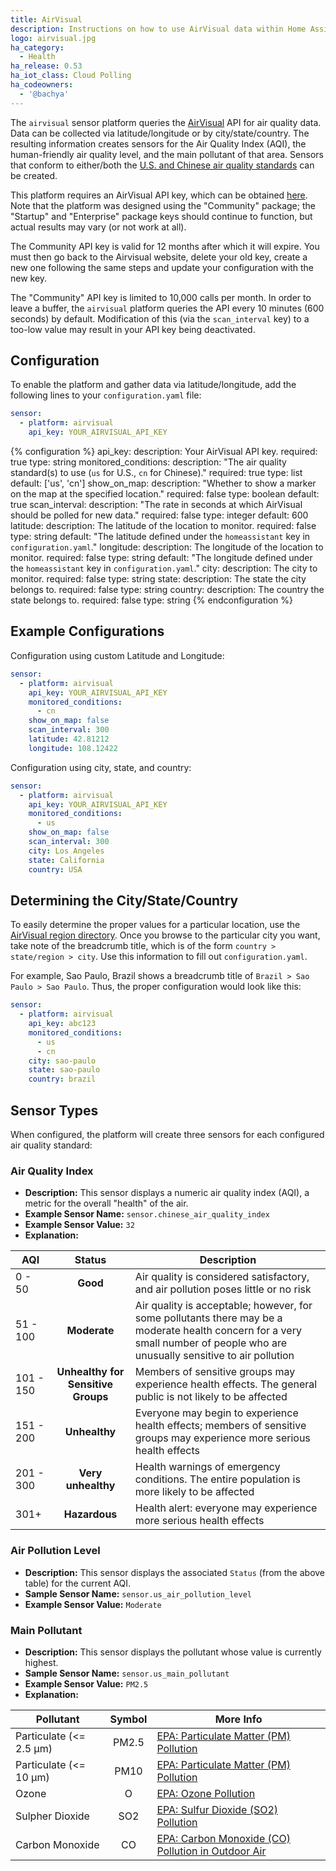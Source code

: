 ```yaml
---
title: AirVisual
description: Instructions on how to use AirVisual data within Home Assistant
logo: airvisual.jpg
ha_category:
  - Health
ha_release: 0.53
ha_iot_class: Cloud Polling
ha_codeowners:
  - '@bachya'
---
```


The `airvisual` sensor platform queries the [AirVisual](https://airvisual.com/) API for air quality data. Data can be collected via latitude/longitude or by city/state/country. The resulting information creates sensors for the Air Quality Index (AQI), the human-friendly air quality level, and the main pollutant of that area. Sensors that conform to either/both the [U.S. and Chinese air quality standards](https://www.clm.com/publication.cfm?ID=366) can be created.

This platform requires an AirVisual API key, which can be obtained [here](https://airvisual.com/api). Note that the platform was designed using the "Community" package; the "Startup" and "Enterprise" package keys should continue to function, but actual results may vary (or not work at all).

The Community API key is valid for 12 months after which it will expire. You must then go back to the Airvisual website, delete your old key, create a new one following the same steps and update your configuration with the new key.

<div class='note warning'>

The "Community" API key is limited to 10,000 calls per month. In order to leave a buffer, the `airvisual` platform queries the API every 10 minutes (600 seconds) by default. Modification of this (via the `scan_interval` key) to a too-low value may result in your API key being deactivated.

</div>

## Configuration

To enable the platform and gather data via latitude/longitude, add the following lines to your `configuration.yaml` file:

```yaml
sensor:
  - platform: airvisual
    api_key: YOUR_AIRVISUAL_API_KEY
```

{% configuration %}
api_key:
  description: Your AirVisual API key.
  required: true
  type: string
monitored_conditions:
  description: "The air quality standard(s) to use (`us` for U.S., `cn` for Chinese)."
  required: true
  type: list
  default: ['us', 'cn']
show_on_map:
  description: "Whether to show a marker on the map at the specified location."
  required: false
  type: boolean
  default: true
scan_interval:
  description: "The rate in seconds at which AirVisual should be polled for new data."
  required: false
  type: integer
  default: 600
latitude:
  description: The latitude of the location to monitor.
  required: false
  type: string
  default: "The latitude defined under the `homeassistant` key in `configuration.yaml`."
longitude:
  description: The longitude of the location to monitor.
  required: false
  type: string
  default: "The longitude defined under the `homeassistant` key in `configuration.yaml`."
city:
  description: The city to monitor.
  required: false
  type: string
state:
  description: The state the city belongs to.
  required: false
  type: string
country:
  description: The country the state belongs to.
  required: false
  type: string
{% endconfiguration %}

## Example Configurations

Configuration using custom Latitude and Longitude:

```yaml
sensor:
  - platform: airvisual
    api_key: YOUR_AIRVISUAL_API_KEY
    monitored_conditions:
      - cn
    show_on_map: false
    scan_interval: 300
    latitude: 42.81212
    longitude: 108.12422
```

Configuration using city, state, and country:

```yaml
sensor:
  - platform: airvisual
    api_key: YOUR_AIRVISUAL_API_KEY
    monitored_conditions:
      - us
    show_on_map: false
    scan_interval: 300
    city: Los Angeles
    state: California
    country: USA
```

## Determining the City/State/Country

To easily determine the proper values for a particular location, use the [AirVisual region directory](https://airvisual.com/world). Once you browse to the particular city you want, take note of the breadcrumb title, which is of the form `country > state/region > city`. Use this information to fill out `configuration.yaml`.

For example, Sao Paulo, Brazil shows a breadcrumb title of `Brazil > Sao Paulo > Sao Paulo`. Thus, the proper configuration would look like this:

```yaml
sensor:
  - platform: airvisual
    api_key: abc123
    monitored_conditions:
      - us
      - cn
    city: sao-paulo
    state: sao-paulo
    country: brazil
```

## Sensor Types

When configured, the platform will create three sensors for each configured air quality standard:

### Air Quality Index

- **Description:** This sensor displays a numeric air quality index (AQI), a metric for the overall "health" of the air.
- **Example Sensor Name:** `sensor.chinese_air_quality_index`
- **Example Sensor Value:** `32`
- **Explanation:**

AQI | Status | Description
------- | :----------------: | ----------
0 - 50  | **Good** | Air quality is considered satisfactory, and air pollution poses little or no risk
51 - 100  | **Moderate** | Air quality is acceptable; however, for some pollutants there may be a moderate health concern for a very small number of people who are unusually sensitive to air pollution
101 - 150 | **Unhealthy for Sensitive Groups** | Members of sensitive groups may experience health effects. The general public is not likely to be affected
151 - 200 | **Unhealthy** | Everyone may begin to experience health effects; members of sensitive groups may experience more serious health effects
201 - 300 | **Very unhealthy** | Health warnings of emergency conditions. The entire population is more likely to be affected
301+ | **Hazardous** | Health alert: everyone may experience more serious health effects

### Air Pollution Level

- **Description:** This sensor displays the associated `Status` (from the above table) for the current AQI.
- **Sample Sensor Name:** `sensor.us_air_pollution_level`
- **Example Sensor Value:** `Moderate`

### Main Pollutant

- **Description:** This sensor displays the pollutant whose value is currently highest.
- **Sample Sensor Name:** `sensor.us_main_pollutant`
- **Example Sensor Value:** `PM2.5`
- **Explanation:**

Pollutant | Symbol | More Info
------- | :----------------: | ----------
Particulate (<= 2.5 μm) | PM2.5 | [EPA: Particulate Matter (PM) Pollution ](https://www.epa.gov/pm-pollution)
Particulate (<= 10 μm) | PM10 | [EPA: Particulate Matter (PM) Pollution ](https://www.epa.gov/pm-pollution)
Ozone | O | [EPA: Ozone Pollution](https://www.epa.gov/ozone-pollution)
Sulpher Dioxide | SO2 | [EPA: Sulfur Dioxide (SO2) Pollution](https://www.epa.gov/so2-pollution)
Carbon Monoxide | CO | [EPA: Carbon Monoxide (CO) Pollution in Outdoor Air](https://www.epa.gov/co-pollution)
